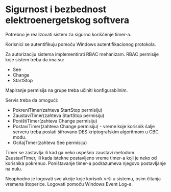 # Sigurnost i bezbednost elektroenergetskog softvera

  
 Potrebno je realizovati sistem za sigurno koriščenje timer-a.
  
 Korisnici se autentifikuju pomoću Windows autentifikacionog protokola.
  
 Za autorizaciju sistema implementirati RBAC mehanizam. RBAC permisije koje sistem treba da ima su:
 *  See
 *  Change
 *  StartStop
 
 Mapiranje permisija na grupe treba učiniti konfigurabilnim.
 
 Servis treba da omogući:
 *  PokreniTimer(zahteva StartStop permisiju)
 *  ZaustaviTimer(zahteva StartStop permisiju)
 *  PoništiTimer(zahteva Change permisiju)
 *  PostaviTimer(zahteva Change permisiju) - vreme koje korisnik šalje serveru treba poslati šifrovano DES kriptografskim algoritmom u CBC modu.
 *  OcitajTimer(zahteva See permisiju)
 
 Timer se zastavlja ili kad ga neko uspešno zaustavi metodom ZaustaviTimer, ili kada istekne postavljeno vreme timer-a koji je neko od korisnika pokrenuo. Poništavanje timer-a podrazumeva njegovo postavljanje na nulu.
 
 Neophodno je logovati sve akcije koje korisnik vrši u sistemu, osim čitanja vremena štoperice. Logovati pomoću Windows Event Log-a.

